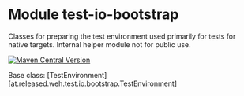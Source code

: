 # Module test-io-bootstrap

Classes for preparing the test environment used primarily for tests for native targets.
Internal helper module not for public use.

[<img alt="Maven Central Version" src="https://img.shields.io/maven-central/v/at.released.weh/test-io-bootstrap?style=flat-square">](https://central.sonatype.com/artifact/at.released.weh/test-io-bootstrap/overview)

Base class: [TestEnvironment][at.released.weh.test.io.bootstrap.TestEnvironment]
